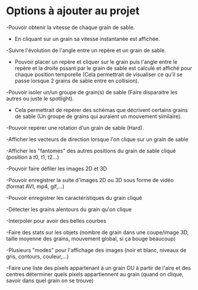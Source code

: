 ﻿# Options à ajouter au projet

-Pouvoir obtenir la vitesse de chaque grain de sable.
  * En cliquant sur un grain sa vitesse instantanée est affichée.

-Suivre l'évolution de l'angle entre un repère et un grain de sable.
  * Pouvoir placer un repère et cliquer sur le grain puis l'angle entre le repère et la droite pssant par le grain de sable est calculé et affiché pour chaque position temporelle (Cela permettrait de visualiser ce qu'il se passe lorsque 2 grains de sable entre en collision).

-Pouvoir isoler un/un groupe de grain(s) de sable (Faire disparaitre les autres ou juste le spotlight).
  * Cela permettrait de repérer des schémas que décrivent certains grains de sable (Un groupe de grains qui auraient un  mouvement similaire).

-Pouvoir repérer une rotation d'un grain de sable (Hard).

-Afficher les vecteurs de direction lorsque l'on clique sur un grain de sable

-Afficher les "fantomes" des autres positions du grain de sable cliqué (position à t0, t1, t2...)

-Pouvoir faire défiler les images 2D et 3D 

-Pouvoir enregistrer la suite d'images 2D ou 3D sous forme de vidéo (format AVI, mp4, gif,...)

-Pouvoir enregistrer les caractéristiques du grain cliqué 

-Détecter les grains alentours du grain qu'on clique

-Interpoler pour avoir des belles courbes

-Faire des stats sur les objets (nombre de grain dans une coupe/image 3D, taille moyenne des grains, mouvement global, si ça bouge beaucoup)

-Plusieurs "modes" pour l'affichage des images (noir et blanc, niveaux de gris, contours, couleur,...)

-Faire une liste des pixels appartenant à un grain OU à partir de l'aire et des centres déterminer quels pixels appartiennent au grain (quand on clique, savoir dans quel grain on se trouve)
















